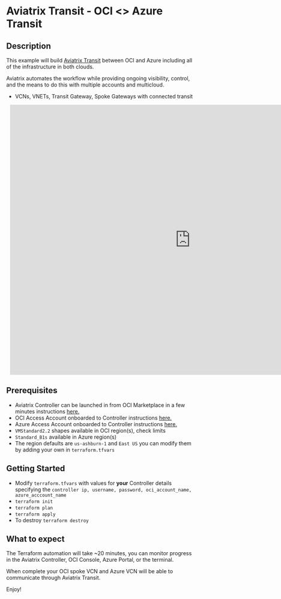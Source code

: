 # Aviatrix Transit - OCI <> Azure Transit

## Description

This example will build [Aviatrix Transit](https://docs.aviatrix.com/HowTos/transitvpc_workflow.html) between OCI and Azure including all of the infrastructure in both clouds.

Aviatrix automates the workflow while providing ongoing visibility, control, and the means to do this with multiple accounts and multicloud.

- VCNs, VNETs, Transit Gateway, Spoke Gateways with connected transit

<div style="width: 960px; height: 720px; margin: 10px; position: relative;"><iframe src="https://app.lucidchart.com/documents/embeddedchart/fa6272a2-0fb7-4903-bf8a-d54170a1bde9" id="84v5JmR~1lWX" frameborder="0" allowfullscreen="allowfullscreen" height="100%" width="100%"></iframe></div>

## Prerequisites

- Aviatrix Controller can be launched in from OCI Marketplace in a few minutes instructions [here.](https://youtu.be/bP6X2Y2w_aA)
- OCI Access Account onboarded to Controller instructions [here.](https://docs.aviatrix.com/HowTos/oracle-aviatrix-cloud-controller-onboard.html)
- Azure Access Account onboarded to Controller instructions [here.](https://docs.aviatrix.com/HowTos/Aviatrix_Account_Azure.html)
- ```VMStandard2.2``` shapes available in OCI region(s), check limits
- ```Standard_B1s``` available in Azure region(s)
- The region defaults are ```us-ashburn-1``` and ```East US``` you can modify them by adding your own in ```terraform.tfvars```

  
## Getting Started

- Modify ```terraform.tfvars``` with values for **your** Controller details specifying the ```controller ip, username, password, oci_account_name, azure_acccount_name```
- ```terraform init```
- ```terraform plan```
- ```terraform apply```
- To destroy ```terraform destroy``` 

## What to expect

The Terraform automation will take ~20 minutes, you can monitor progress in the Aviatrix Controller, OCI Console, Azure Portal, or the terminal.

When complete your OCI spoke VCN and Azure VCN will be able to communicate through Aviatrix Transit.

Enjoy!



